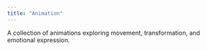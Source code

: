 ```yaml
---
title: "Animation"
---
```


A collection of animations exploring movement, transformation, and emotional expression. 
